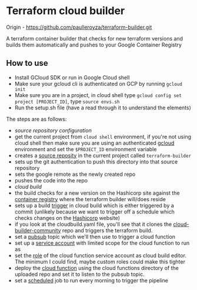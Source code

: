 # Terraform cloud builder
Origin - https://github.com/paulleroyza/terraform-builder.git

A terraform container builder that checks for new terraform versions and builds them automatically and pushes to your Google Container Registry

## How to use

- Install GCloud SDK or run in Google Cloud shell
- Make sure your gcloud cli is authenticated on GCP by running `gcloud init`
- Make sure you are in a project, in cloud shell type `gcloud config set project [PROJECT_ID]`, type `source envs.sh`
- Run the setup.sh file (have a read through it to understand the elements)

The steps are as follows:
- *source repository configuration*
- get the current project from `cloud shell` environment, if you're not using cloud shell then make sure you are using an authenticated [gcloud](https://cloud.google.com/sdk) environment and set the `$PROJECT_ID` environment variable
- creates a [source reposity](https://source.cloud.google.com/) in the current project called `terraform-builder`
- sets up the git authentication to push this directory into that source repository
- sets the google remote as the newly created repo
- pushes the code into the repo
- *cloud build*
- the build checks for a new version on the Hashicorp site against the [container registry](https://console.cloud.google.com/gcr/) where the terraform builder will/does reside
- sets up a build [trigger](https://console.cloud.google.com/cloud-build/triggers) in cloud build which is either triggered by a commit (unlikely because we want to trigger off a schedule which checks changes on the [Hashicorp](https://www.terraform.io/) website)
- if you look at the cloudbuild.yaml file, you'll see that it clones the [cloud-builder-community](https://github.com/GoogleCloudPlatform/cloud-builders-community/tree/master/terraform) repo and triggers the terraform build.
- set a [pubsub](https://console.cloud.google.com/cloudpubsub/topic/list) topic which we'll then use to trigger a cloud function
- set up a [service account](https://console.cloud.google.com/iam-admin/serviceaccounts) with limited scope for the cloud function to run as
- set the [role](https://console.cloud.google.com/iam-admin/iam) of the cloud function service account as cloud build editor. The minimum I could find, maybe custom roles could make this tighter
- deploy the [cloud function](https://console.cloud.google.com/functions/list) using the cloud functions directory of the uploaded repo and set it to listen to the pubsub topic.
- set a [scheduled](https://console.cloud.google.com/cloudscheduler) job to run every morning to trigger the pipeline

